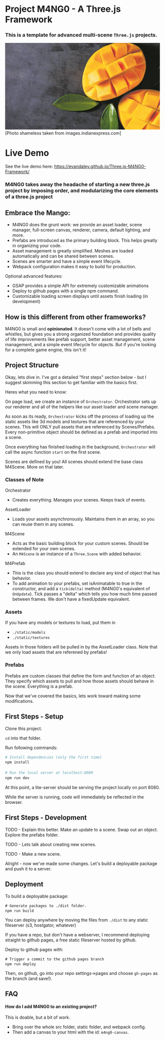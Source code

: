 # Project M4NG0 - A Three.js Framework
### This is a template for advanced multi-scene `Three.js` projects.
![portal image](mango.jpg)
[Photo shameless taken from images.indianexpress.com]

# Live Demo
See the live demo here: https://evandaley.github.io/Three.js-M4NG0-Framework/

### M4NG0 takes away the headache of starting a new three.js project by imposing order, and modularizing the core elements of a three.js project

## Embrace the Mango:
- M4NG0 does the grunt work: we provide an asset loader, scene manager, full-screen canvas, renderer, camera, default lighting, and more.
- Prefabs are introduced as the primary building block. This helps greatly in organizing your code.
- Asset management is greatly simplified. Meshes are loaded automatically and can be shared between scenes.
- Scenes are smarter and have a simple event lifecycle.
- Webpack configuration makes it easy to build for production.

Optional advanced features:
- GSAP provides a simple API for extremely customizable animations
- Deploy to github pages with a single npm command.
- Customizable loading screen displays until assets finish loading (in development)

## How is this different from other frameworks?
M4NG0 is small and **opinionated**. It doesn't come with a lot of bells and whistles, but gives you a strong organized foundation and provides quality of life improvements like prefab support, better asset management, scene management, and a simple event lifecycle for objects. But if you're looking for a complete game engine, this isn't it! 

## Project Structure
Okay, lets dive in. I've got a detailed "first steps" section below - but I suggest skimming this section to get familiar with the basics first.

Heres what you need to know:

On page load, we create an instance of `Orchestrator`. Orchestrator sets up our renderer and all of the helpers like our asset loader and scene manager.

As soon as its ready, `Orchestrator` kicks off the process of loading up the static assets like 3d models and textures that are referenced by your scenes. This will ONLY pull assets that are referenced by Scenes/Prefabs. Every non-primitive object should be defined as a prefab and imported into a scene.

Once everything has finished loading in the background, `Orchestrator` will call the async function `start` on the first scene.

Scenes are defined by you! All scenes should extend the base class M4Scene. More on that later.

### Classes of Note
Orchestrator 
- Creates everything. Manages your scenes. Keeps track of events.

AssetLoader 
- Loads your assets asynchronously. Maintains them in an array, so you can reuse them in any scenes.

M4Scene 
- Acts as the basic building block for your custom scenes. Should be extended for your own scenes.
- An `M4Scene` is an instance of a `Three.Scene` with added behavior.

M4Prefab 
- This is the class you should extend to declare any kind of object that has behavior.
- To add animation to your prefabs, set isAnimatable to true in the constructor, and add a `tick(delta)` method (M4NG0's equivalent of `OnUpdate`). Tick passes a "delta" which tells you how much time passed between frames. We don't have a fixedUpdate equivalent.

### Assets
If you have any models or textures to load, put them in 
- `./static/models`
- `./static/textures`

Assets in those folders will be pulled in by the AssetLoader class. Note that we only load assets that are referened by prefabs!

### Prefabs
Prefabs are custom classes that define the form and function of an object. They specify which assets to pull and how those assets should behave in the scene. Everything is a prefab. 

Now that we've covered the basics, lets work toward making some modifications.

## First Steps - Setup
Clone this project.

`cd` into that folder.

Run following commands:

``` bash
# Install dependencies (only the first time)
npm install

# Run the local server at localhost:8080
npm run dev
```
At this point, a lite-server should be serving the project locally on port 8080.

While the server is running, code will immediately be reflected in the browser.

## First Steps - Development
TODO - Explain this better. Make an update to a scene. Swap out an object. Explore the prefabs folder.

TODO - Lets talk about creating new scenes.

TODO - Make a new scene.

Alright - now we've made some changes. Let's build a deployable package and push it to a server.

## Deployment
To build a deployable package:
```
# Generate packages to ./dist folder.
npm run build
```
You can deploy anywhere by moving the files from `./dist` to any static fileserver (s3, hostgator, whatever)

If you have a repo, but don't have a webserver, I recommend deploying straight to github pages, a free static fileserver hosted by github. 

Deploy to github pages with:
```
# Trigger a commit to the github pages branch
npm run deploy
```
Then, on github, go into your repo settings->pages and choose `gh-pages` as the branch (and save!).

## FAQ
#### How do I add M4NG0 to an existing project?
This is doable, but a bit of work.
- Bring over the whole src folder, static folder, and webpack config.
- Then add a canvas to your html with the id: `m4ng0-canvas`.
